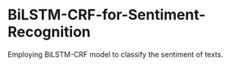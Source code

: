 # BiLSTM-CRF-for-Sentiment-Recognition
Employing BiLSTM-CRF model to classify the sentiment of texts.
